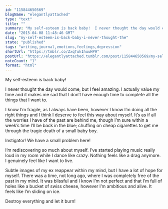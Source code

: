 ```yaml
---
id: "115844650569"
blogName: "elegantlyattached"
type: "text"
title: ""
summary: "My self-esteem is back baby!  I never thought the day would come, but I feel amazing. I actually value my time and it makes me..."
date: "2015-04-08 11:48:46 GMT"
slug: "my-self-esteem-is-back-baby-i-never-thought-the"
state: "published"
tags: "writing,journal,emotions,feelings,depression"
shortUrl: "https://tmblr.co/ZxqTuk1huuHP9"
postUrl: "https://elegantlyattached.tumblr.com/post/115844650569/my-self-esteem-is-back-baby-i-never-thought-the"
noteCount: "1"
format: "html"
---
```


My self-esteem is back baby! 

I never thought the day would come, but I feel amazing. I actually value my time and it makes me sad that I don’t have enough time to complete all the things that I want to. 

I know I’m fragile, as I always have been, however I know I’m doing all the right things and I think I deserve to feel this way about myself. It’s as if all the worries I have of the past are behind me, though I’m sure within a week’s time I’ll be back in the blue; chuffing on cheap cigarettes to get me through the tragic death of a small baby boy. 

Instigator! We have a small problem here! 

I’m rediscovering so much about myself. I’ve started playing music really loud in my room while I dance like crazy. Nothing feels like a drag anymore. I genuinely feel like I want to live. 

Subtle images of my ex reappear within my mind, but I have a lot of hope for myself. There was a time, not long ago, where I was completely free of the past in my mind. It was blissful and I know I’m not perfect and that I’m full of holes like a bucket of swiss cheese, however I’m ambitious and alive. It feels like I’m sliding on ice. 

Destroy everything and let it burn!